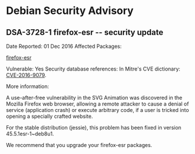 
Debian Security Advisory
========================


DSA-3728-1 firefox-esr -- security update
-----------------------------------------



Date Reported:
01 Dec 2016
Affected Packages:

[firefox-esr](https://packages.debian.org/src:firefox-esr)

Vulnerable:
Yes
Security database references:
In Mitre's CVE dictionary: [CVE-2016-9079](https://security-tracker.debian.org/tracker/CVE-2016-9079).  

More information:

A use-after-free vulnerability in the SVG Animation was discovered in
the Mozilla Firefox web browser, allowing a remote attacker to cause a
denial of service (application crash) or execute arbitrary code, if a
user is tricked into opening a specially crafted website.


For the stable distribution (jessie), this problem has been fixed in
version 45.5.1esr-1~deb8u1.


We recommend that you upgrade your firefox-esr packages.






